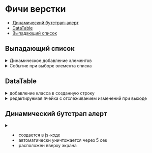 # Фичи верстки

* [Динамический бутстрап-алерт](#Динамический-бутстрап-алерт)
* [DataTable](#DataTable)
* [Выпадающий список](#Выпадающий-список)

## Выпадающий список

<details>
<summary>Динамическое добавление элементов</summary>

```js
data.firms.forEach(firm=>{
  $('#rest-select-firm').append( new Option(firm.name, firm.id) );
});
```

</details>

<details>
<summary>Событие при выборе элемента списка</summary>

```js
$(document).on("change","#rest-select-firm", function(){
  var filter = $('#rest-select-firm').val();
  if(filter){
    // очищаем зависимый список
    $('#rest-select-pg').empty();
      pgArray.forEach(pg=>{
				if(pg.firm_id==filter)
					$('#rest-select-pg').append( new Option(pg.name, pg.id) );
			});
	}
});
```

</details>

## DataTable

<details>
<summary>добавление класса в созданную строку</summary>

```js
// метод node() возвращает добавленную ноду
let node = table.row.add(
  [item.id, item.name, `${item.firm_name} (${item.firmId})`, item.parser_yandex]
).draw().node();

// 4-й ячейке строки добавляется атрибут
$(node).find('td').eq(3).attr('contenteditable', 'true');

// для строки (tr) задается класс
$(node).addClass('non-active');
```

</details>

<details>
<summary>редактируемая ячейка с отслеживанием изменений при выходе</summary>

```js
//let node = table.row.add([...]).draw().node(); - см предыдущую фичу

var that = $(node).find('td').eq(3);

that.attr('contenteditable', 'true');
that.attr('old-value', item.parser_yandex);
that.focusout(()=>{
  var old_value = $(that).attr('old-value') || '';
  var new_value = $(that).text();
  if(old_value!=new_value){
    console.log('wow');
  }
});
```

</details>

## Динамический бутстрап алерт

<details>
<summary>

* создается в js-коде
* автоматически уничтожается через 5 сек
* расположен вверху экрана

</summary>

```css
#alert_placeholder {
  position: fixed;
  top: 0;
  width: 100%;
  z-index: 100;
}
```

```http
<div id="alert_placeholder"></div>
```

```js
function show_alert(message,alerttype) {
  $('#alert_placeholder').append(`<div id="alertdiv" class="alert ${alerttype}"><a class="close" data-dismiss="alert">×</a><span>${message}</span></div>`);
  setTimeout(function() {
    $("#alertdiv").remove();
  }, 5000);
}
```

</details>
